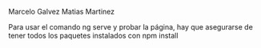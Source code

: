 Marcelo Galvez
Matias Martinez

Para usar el comando ng serve y probar la página, hay que asegurarse de tener todos los paquetes instalados con npm install

